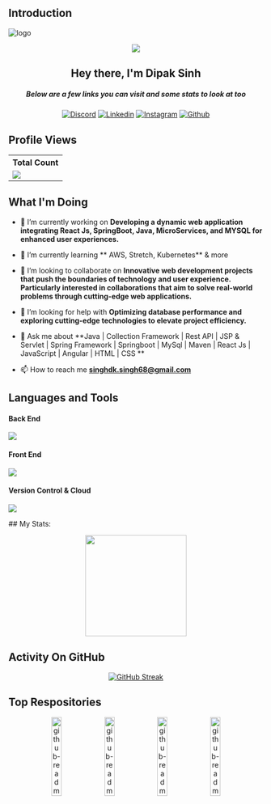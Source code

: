 ## Introduction
![logo](https://raw.githubusercontent.com/dipaksinh2/dipaksinh2/main/Dipak%20Sinh%20banner.png)
<p align="center">
<img src="https://readme-typing-svg.demolab.com/?lines=2+%2B%20years%20of%20coding%20experience&font=Fira%20Code&center=true&width=700&height=45&color=white&vCenter=true&pause=1000&size=25" /></a>
</p>

<h2 align="center">Hey there, I'm <a href="https://github.com/dipaksinh2" target="_blank" style="text-decoration: none;">Dipak Sinh</a></h2>
<h5 align="center">Below are a few links you can visit and some stats to look at too</h5>

<p align="center">
 <a href="https://twitter.com/singh_singh68" target="_blank"><img alt="Discord" title="Twitter" src="https://img.shields.io/badge/-Twitter-03a9f4?style=for-the-badge&logo=twitter&logoColor=white"/></a>
  <a href="https://linkedin.com/in/dipaksinh" target="_blank"><img alt="Linkedin" title="Linkedin" src="https://img.shields.io/badge/-Linkedin-1976d2?style=for-the-badge&logo=linkedin&logoColor=white"/></a>
  <!-- <a href="https://stackoverflow.com/users/23340623"><img alt="StackOverflow" title="StackOverflow" src="https://img.shields.io/badge/stack%20overflow-FE7A16?logo=stack-overflow&logoColor=white&style=for-the-badge"/></a> -->
  <!-- <a href="https://fb.com/dipaksinh2"><img alt="Facebook" title="Facebook" src="https://img.shields.io/badge/-Facebook-1976d2?style=for-the-badge&logo=Facebook&logoColor=white"/></a> -->
  <a href="https://instagram.com/kshatriya__dk" target="_blank"><img alt="Instagram" title="Instagram" src="https://img.shields.io/badge/Instagram-E4405F?style=for-the-badge&logo=instagram&logoColor=white"/></a>
  <a href="https://github.com/dipaksinh2" target="_blank"><img alt="Github" title="Github" src="https://img.shields.io/badge/Github-555555?style=for-the-badge&logo=github&logoColor=white"/></a>
</p>
 
## Profile Views


  <table>
    <tr>
      <!-- <th>Profile Views</th> -->
      <th>Total Count</th>
    </tr>
    <tr>
      <td>
         <a href="https://github.com/dipaksinh2"> <img src="https://komarev.com/ghpvc/?username=dipaksinh2&style=for-the-badge&color=blue"> </a>
      </td>
    </tr>
  </table>

## What I'm Doing

- 🔭 I’m currently working on **Developing a dynamic web application integrating React Js, SpringBoot, Java, MicroServices, and MYSQL for enhanced user experiences.**

- 🌱 I’m currently learning ** AWS, Stretch, Kubernetes** & more

- 👯 I’m looking to collaborate on **Innovative web development projects that push the boundaries of technology and user experience. Particularly interested in collaborations that aim to solve real-world problems through cutting-edge web applications.**

- 🤝 I’m looking for help with **Optimizing database performance and exploring cutting-edge technologies to elevate project efficiency.**

- 💬 Ask me about **Java | Collection Framework | Rest API | JSP & Servlet | Spring Framework | Springboot | MySql | Maven | React Js | JavaScript | Angular | HTML | CSS **

- 📫 How to reach me **singhdk.singh68@gmail.com**


## Languages and Tools

<p align="left"> 
  <h4>Back End</h4>
  <a href="https://github.com/dipaksinh2">
    <img src="https://skillicons.dev/icons?i=java,maven,spring,mysql,postman,eclipse,idea"> 
  </a> 
</p>
<p align="center"> 
  <h4>Front End</h4>
  <a href="https://github.com/dipaksinh2">
    <img src="https://skillicons.dev/icons?i=npm,nodejs,html,js,jquery,css,react,angular,ts,vscode"> 
  </a> 
</p>
<p align="right">
  <h4>Version Control & Cloud</h4>
  <a href="https://skillicons.dev">
    <img src="https://skillicons.dev/icons?i=aws,git,github,gitlab,kubernetes,docker" />
  </a>
</p>
## My Stats:
<p align="center">
<img height="200px" src="https://github-readme-stats.vercel.app/api?username=dipaksinh2&show_icons=true&count_private=true&theme=tokyonight&border_radius=20">
</p>

## Activity On GitHub

<p align="center">
<a href="https://git.io/streak-stats">
  <img src="https://github-readme-streak-stats.herokuapp.com?user=dipaksinh2&show_icons=true&theme=tokyonight&border_radius=20" alt="GitHub Streak" />
</a>
</p>



## Top Respositories
  <p align="center">
     <a href="https://github.com/dipaksinh2/Capstone-medicare-api.git"><img width="20%" src="https://denvercoder1-github-readme-stats.vercel.app/api/pin/?username=dipaksinh2&repo=Capstone-medicare-api&theme=tokyonight&border_radius=20&hide_border=false&show_icons=true" alt="github-readme-streak-stats"></a>
    <a href="https://github.com/Dipaksinh2/Capstone_Medicare_ui.git"><img width="20%" src="https://denvercoder1-github-readme-stats.vercel.app/api/pin/?username=dipaksinh2&repo=Capstone_Medicare_ui&theme=tokyonight&border_radius=20&hide_border=false&show_icons=true" alt="github-readme-streak-stats"></a>
   <a href="https://github.com/Dipaksinh2/SAFEinvest-BackendApi.git"><img width="20%" src="https://denvercoder1-github-readme-stats.vercel.app/api/pin/?username=dipaksinh2&repo=SAFEinvest-BackendApi&theme=tokyonight&border_radius=20&hide_border=false&show_icons=true" alt="github-readme-streak-stats"></a>
   <a href="https://github.com/Dipaksinh2/SAFEinvest-FrontEnd.git"><img width="20%" src="https://denvercoder1-github-readme-stats.vercel.app/api/pin/?username=dipaksinh2&repo=SAFEinvest-FrontEnd&theme=tokyonight&border_radius=20&hide_border=false&show_icons=true" alt="github-readme-streak-stats"></a>
  </p>

###
